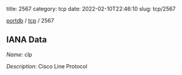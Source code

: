 title: 2567
category: tcp
date: 2022-02-10T22:46:10
slug: tcp/2567

[portdb](/) / [tcp](/category/tcp.html) / 2567


## IANA Data

_Name:_ clp

_Description:_ Cisco Line Protocol

